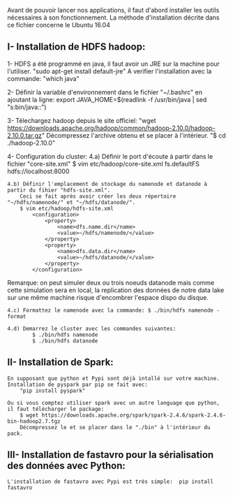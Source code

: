 Avant de pouvoir lancer nos applications, il faut d'abord installer les outils nécessaires à son fonctionnement.
La méthode d'installation décrite dans ce fichier concerne le Ubuntu 16.04

## I- Installation de HDFS hadoop:
1- HDFS a été programmé en java, il faut avoir un JRE sur la machine pour l'utiliser.
    "sudo apt-get install default-jre"
    A verifier l'installation avec la commande: "which java"
    
2- Définir la variable d'environnement dans le fichier "~/.bashrc" en ajoutant la ligne:
        export JAVA_HOME=$(readlink -f /usr/bin/java | sed "s:bin/java::")
        
3- Télechargez hadoop depuis le site officiel:
        "wget https://downloads.apache.org/hadoop/common/hadoop-2.10.0/hadoop-2.10.0.tar.gz"
    Décompressez l'archive obtenu et se placer à l'intérieur.
        "$ cd ./hadoop-2.10.0"
    
4- Configuration du cluster:
    4.a) Définir le port d'écoute à partir dans le fichier "core-site.xml"
        $ vim etc/hadoop/core-site.xml
            <configuration>
                <property>
                    <name>fs.defaultFS</name>
                    <value>hdfs://localhost:8000</value>
                </property>
            </configuration>

    4.b) Définir l'emplacement de stockage du namenode et datanode à partir du fihier "hdfs-site.xml".
        Ceci se fait après avoir créer les deux répertoire "~/hdfs/namenode/" et "~/hdfs/datanode/".
        $ vim etc/hadoop/hdfs-site.xml
            <configuration>
                <property>
                    <name>dfs.name.dir</name>
                    <value>~/hdfs/namenode/</value>
                </property>
                <property>
                    <name>dfs.data.dir</name>
                    <value>~/hdfs/datanode/</value>
                </property>
            </configuration>

Remarque: on peut simuler deux ou trois noeuds datanode mais comme cette simulation sera en local, la replication des données de notre data lake sur une même machine risque d'encombrer l'espace dispo du disque.

    4.c) Formattez le namenode avec la commande: $ ./bin/hdfs namenode -format

    4.d) Demarrez le cluster avec les commandes suivantes:
            $ ./bin/hdfs namenode
            $ ./bin/hdfs datanode



## II- Installation de Spark:
    En supposant que python et Pypi sont déjà intallé sur votre machine.
    Installation de pyspark par pip se fait avec:
        "pip install pyspark"

    Ou si vous comptez utiliser spark avec un autre language que python, il faut télécharger le package:
        $ wget https://downloads.apache.org/spark/spark-2.4.6/spark-2.4.6-bin-hadoop2.7.tgz
        Décompressez le et se placer dans le "./bin" à l'intérieur du pack.



## III- Installation de fastavro pour la sérialisation des données avec Python:
    L'installation de fastavro avec Pypi est très simple:  pip install fastavro